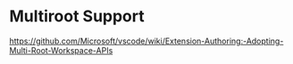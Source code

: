 ---
---

# Multiroot Support

https://github.com/Microsoft/vscode/wiki/Extension-Authoring:-Adopting-Multi-Root-Workspace-APIs
